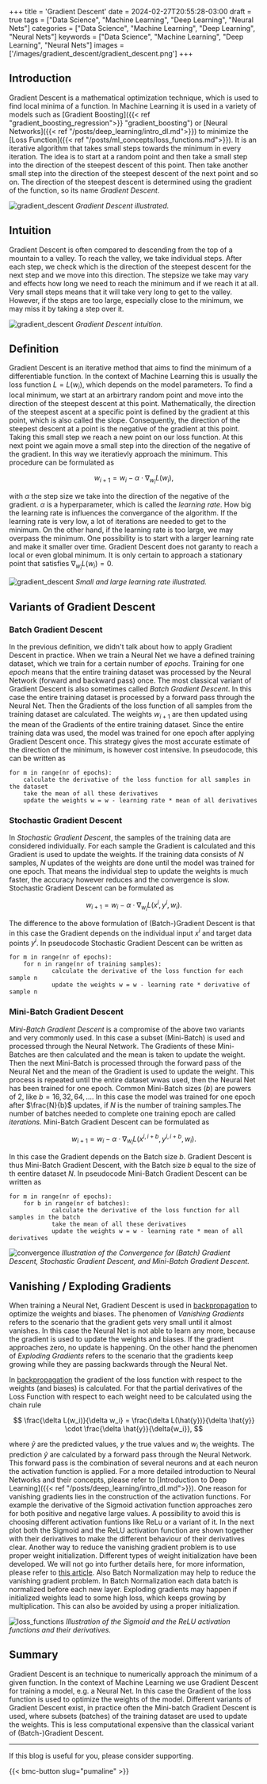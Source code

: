 +++
title = 'Gradient Descent'
date = 2024-02-27T20:55:28-03:00
draft = true
tags = ["Data Science", "Machine Learning", "Deep Learning", "Neural Nets"]
categories = ["Data Science", "Machine Learning", "Deep Learning", "Neural Nets"]
keywords = ["Data Science", "Machine Learning", "Deep Learning", "Neural Nets"]
images = ['/images/gradient_descent/gradient_descent.png']
+++

## Introduction

Gradient Descent is a mathematical optimization technique, which is used to find local minima of a function. In Machine Learning it is used in a variety of models such as [Gradient Boosting]({{< ref "gradient_boosting_regression">}} "gradient_boosting") or [Neural Networks]({{< ref "/posts/deep_learning/intro_dl.md">}}) to minimize the [Loss Function]({{< ref "/posts/ml_concepts/loss_functions.md">}}). It is an iterative algorithm that takes small steps towards the minimum in every iteration. The idea is to start at a random point and then take a small step into the direction of the steepest descent of this point. Then take another small step into the direction of the steepest descent of the next point and so on. The direction of the steepest descent is determined using the gradient of the function, so its name *Gradient Descent*.

![gradient_descent](/images/gradient_descent/gradient_descent.png)
*Gradient Descent illustrated.*

## Intuition

Gradient Descent is often compared to descending from the top of a mountain to a valley. To reach the valley, we take individual steps. After each step, we check which is the direction of the steepest descent for the next step and we move into this direction. The stepsize we take may vary and effects how long we need to reach the minimum and if we reach it at all. Very small steps means that it will take very long to get to the valley. However, if the steps are too large, especially close to the minimum, we may miss it by taking a step over it. 

![gradient_descent](/images/gradient_descent/mountain1_small.jpg)
*Gradient Descent intuition.*


## Definition

Gradient Descent is an iterative method that aims to find the minimum of a differentiable function. In the context of Machine Learning this is usually the loss function $L = L(w_i)$, which depends on the model parameters. To find a local minimum, we start at an arbirtrary random point and move into the direction of the steepest descent at this point. Mathematically, the direction of the steepest ascent at a specific point is defined by the gradient at this point, which is also called the slope. Consequently, the direction of the steepest descent at a point is the negative of the gradient at this point. Taking this small step we reach a new point on our loss function. At this next point we again move a small step into the direction of the negative of the gradient. In this way we iteratievly approach the minimum. This procedure can be formulated as

$$w_{i+1} = w_{i} - \alpha \cdot \nabla_{w_i} L(w_i), $$ 

with $\alpha$ the step size we take into the direction of the negative of the gradient. $\alpha$ is a hyperparameter, which is called the *learning rate*. How big the learning rate is influences the convergance of the algorithm. If the learning rate is very low, a lot of iterations are needed to get to the minimum. On the other hand, if the learning rate is too large, we may overpass the minimum. One possibility is to start with a larger learning rate and make it smaller over time. Gradient Descent does not garanty to reach a local or even global minimum. It is only certain to approach a stationary point that satisfies $\nabla_{w_i} L(w_i) = 0$.

![gradient_descent](/images/gradient_descent/learning_rate.png)
*Small and large learning rate illustrated.*

## Variants of Gradient Descent

### Batch Gradient Descent

In the previous definition, we didn't talk about how to apply Gradient Descent in practice. When we train a Neural Net we have a defined training dataset, which we train for a certain number of *epochs*. Training for one *epoch* means that the entire training dataset was processed by the Neural Network (forward and backward pass) once. The most classical variant of Gradient Descent is also sometimes called *Batch Gradient Descent*. In this case the entire training dataset is processed by a forward pass through the Neural Net. Then the Gradients of the loss function of all samples from the training dataset are calculated. The weights $w_{i+1}$ are then updated using the mean of the Gradients of the entire training dataset. Since the entire training data was used, the model was trained for one epoch after applying Gradient Descent once. This strategy gives the most accurate estimate of the direction of the minimum, is however cost intensive. In pseudocode, this can be written as

```
for m in range(nr of epochs):
	calculate the derivative of the loss function for all samples in the dataset
	take the mean of all these derivatives
	update the weights w = w - learning rate * mean of all derivatives
```

### Stochastic Gradient Descent

In *Stochastic Gradient Descent*, the samples of the training data are considered individually. For each sample the Gradient is calculated and this Gradient is used to update the weights. If the training data consists of $N$ samples, $N$ updates of the weights are done until the model was trained for one epoch. That means the individual step to update the weights is much faster, the accuracy however reduces and the convergence is slow. Stochastic Gradient Descent can be formulated as

$$w_{i+1} = w_{i} - \alpha \cdot \nabla_{w_i} L(x^i, y^i, w_i).$$

The difference to the above formulation of (Batch-)Gradient Descent is that in this case the Gradient depends on the individual input $x^i$ and target data points $y^i$. In pseudocode Stochastic Gradient Descent can be written as

```
for m in range(nr of epochs):
	for n in range(nr of training samples):
        	calculate the derivative of the loss function for each sample n
        	update the weights w = w - learning rate * derivative of sample n
```


### Mini-Batch Gradient Descent

*Mini-Batch Gradient Descent* is a compromise of the above two variants and very commonly used. In this case a subset (Mini-Batch) is used and processed through the Neural Network. The Gradients of these Mini-Batches are then calculated and the mean is taken to update the weight. Then the next Mini-Batch is processed through the forward pass of the Neural Net and the mean of the Gradient is used to update the weight. This process is repeated until the entire dataset wwas used, then the Neural Net has been trained for one epoch. Common Mini-Batch sizes ($b$) are powers of $2$, like $b = 16, 32, 64, \dots$. In this case the model was trained for one epoch after $\frac{N}{b}$ updates, if $N$ is the number of training samples.The number of batches needed to complete one training epoch are called *iterations*. Mini-Batch Gradient Descent can be formulated as

$$w_{i+1} = w_{i} - \alpha \cdot \nabla_{w_i} L(x^{i,i+b}, y^{i,i+b}, w_i).$$

In this case the Gradient depends on the Batch size $b$. Gradient Descent is thus Mini-Batch Gradient Descent, with the Batch size $b$ equal to the size of th eentire dataset $N$. In pseudocode Mini-Batch Gradient Descent can be written as

```
for m in range(nr of epochs):
	for b in range(nr of batches):
        	calculate the derivative of the loss function for all samples in the batch
        	take the mean of all these derivatives
        	update the weights w = w - learning rate * mean of all derivatives
```



![convergence](/images/gradient_descent/convergence.png)
*Illustration of the Convergence for (Batch) Gradient Descent, Stochastic Gradient Descent, and Mini-Batch Gradient Descent.*

## Vanishing / Exploding Gradients

When training a Neural Net, Gradient Descent is used in [backpropagation]() to optimize the weights and biases. The phenomen of *Vanishing Gradients* refers to the scenario that the gradient gets very small until it almost vanishes. In this case the Neural Net is not able to learn any more, because the gradient is used to update the weights and biases. If the gradient approaches zero, no update is happening. On the other hand the phenomen of *Exploding Gradients* refers to the scenario that the gradients keep growing while they are passing backwards through the Neural Net.

In [backpropagation]() the gradient of the loss function with respect to the weights (and biases) is calculated. For that the partial derivatives of the Loss Function with respect to each weight need to be calculated using the chain rule

$$ \frac{\delta L(w_i)}{\delta w_i} =  \frac{\delta L(\hat{y})}{\delta \hat{y}} \cdot \frac{\delta \hat{y}}{\delta{w_i}}, $$  

where $\hat{y}$ are the predicted values, $y$ the true values and $w_i$ the weights. The prediction $\hat{y}$ are calculated by a forward pass through the Neural Network. This forward pass is the combination of several neurons and at each neuron the activation function is applied. For a more detailed introduction to Neural Networks and their concepts, please refer to [Introduction to Deep Learning]({{< ref "/posts/deep_learning/intro_dl.md">}}). One reason  for vanishing gradients lies in the construction of the activation functions. For example the derivative of the Sigmoid activation function approaches zero for both positive and negative large values. A possibility to avoid this is choosing different activation funtions like ReLu or a variant of it. In the next plot both the Sigmoid and the ReLU activation function are shown together with their derivatives to make the different behaviour of their derivatives clear. Another way to reduce the vanishing gradient problem is to use proper weight initialization. Different types of weight initialization have been developed. We will not go into further details here, for more information, please refer to [this article](https://towardsdatascience.com/weight-initialization-techniques-in-neural-networks-26c649eb3b78). Also Batch Normalization may help to reduce the vanishing gradient problem. In Batch Normalization each data batch is normalized before each new layer. Exploding gradients may happen if initialized weights lead to some high loss, which keeps growing by multiplication. This can also be avoided by using a proper initialization.

![loss_functions](/images/gradient_descent/activation_function.png)
*Illustration of the Sigmoid and the ReLU activation functions and their derivatives.*

## Summary

Gradient Descent is an technique to numerically approach the minimum of a given function. In the context of Machine Learning we use Gradient Descent for training a model, e.g. a Neural Net. In this case the Gradient of the loss function is used to optimize the weights of the model. Different variants of Gradient Descent exist, in practice often the Mini-batch Gradient Descent is used, where subsets (batches) of the training dataset are used to update the weights. This is less computational expensive than the classical variant of (Batch-)Gradient Descent.

---
If this blog is useful for you, please consider supporting.

{{< bmc-button slug="pumaline" >}}

